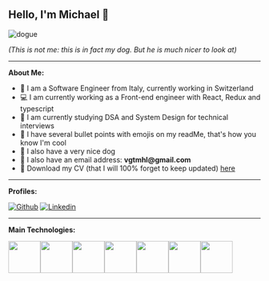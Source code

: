 ## Hello, I'm Michael 👋
 
![dogue](https://user-images.githubusercontent.com/44584815/168486485-4ca709fa-eede-4252-8088-c3f399aa3c22.png)

<i>(This is not me: this is in fact my dog. But he is much nicer to look at)</i>

---

**About Me:**

- 🧳 I am a Software Engineer from Italy, currently working in Switzerland
- 💻 I am currently working as a Front-end engineer with React, Redux and typescript 
- 🧠 I am currently studying DSA and System Design for technical interviews 
- 👀 I have several bullet points with emojis on my readMe, that's how you know I'm cool 
- 🐶 I also have a very nice dog
- 📧 I also have an email address: __vgtmhl@gmail.com__
- 📜 Download my CV (that I will 100% forget to keep updated) [here](https://drive.google.com/file/d/1OYy8u5Nk1BXhcUQS4r_ZDjs_ltMEFgzO/view?usp=sharing)

---
**Profiles:**

[![Github](https://img.shields.io/badge/-Github-000?style=flat&logo=Github&logoColor=white)](https://github.com/vgtmhl)
[![Linkedin](https://img.shields.io/badge/-LinkedIn-blue?style=flat&logo=Linkedin&logoColor=white)](https://www.linkedin.com/in/michael-vigato/)

---
**Main Technologies:**

<div style="display: flex;">
  <img style="width: 64px" src="https://symbols.getvecta.com/stencil_94/22_react-icon.e55e75bd2e.svg"/>
  <img style="width: 64px" src="https://symbols.getvecta.com/stencil_25/39_javascript.0ca26ec4ab.svg"/>
  <img style="width: 64px" src="https://symbols.getvecta.com/stencil_98/84_typescript-icon.91937dbb2c.svg"/>
  <img style="width: 64px" src="https://symbols.getvecta.com/stencil_25/14_css3.d930bfb832.svg"/>
  <img style="width: 64px" src="https://symbols.getvecta.com/stencil_25/75_sass.57898c574e.svg"/>
  <img style="width: 64px" src="https://symbols.getvecta.com/stencil_25/71_redux.da27ac619d.svg"/>
  <img style="width: 64px" src="https://symbols.getvecta.com/stencil_101/30_webpack-icon.3aae0e41ed.svg"/>
</div>







